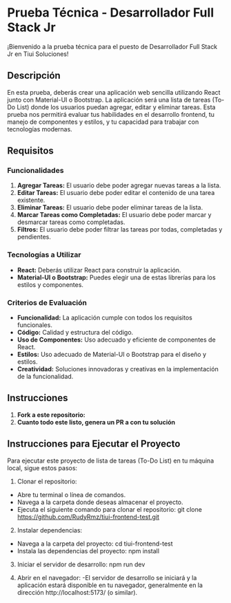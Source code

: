 # Prueba Técnica - Desarrollador Full Stack Jr

¡Bienvenido a la prueba técnica para el puesto de Desarrollador Full Stack Jr en Tiui Soluciones!

## Descripción

En esta prueba, deberás crear una aplicación web sencilla utilizando React junto con Material-UI o Bootstrap. La aplicación será una lista de tareas (To-Do List) donde los usuarios puedan agregar, editar y eliminar tareas. Esta prueba nos permitirá evaluar tus habilidades en el desarrollo frontend, tu manejo de componentes y estilos, y tu capacidad para trabajar con tecnologías modernas.

## Requisitos

### Funcionalidades

1. **Agregar Tareas:** El usuario debe poder agregar nuevas tareas a la lista.
2. **Editar Tareas:** El usuario debe poder editar el contenido de una tarea existente.
3. **Eliminar Tareas:** El usuario debe poder eliminar tareas de la lista.
4. **Marcar Tareas como Completadas:** El usuario debe poder marcar y desmarcar tareas como completadas.
5. **Filtros:** El usuario debe poder filtrar las tareas por todas, completadas y pendientes.

### Tecnologías a Utilizar

- **React:** Deberás utilizar React para construir la aplicación.
- **Material-UI o Bootstrap:** Puedes elegir una de estas librerías para los estilos y componentes.

### Criterios de Evaluación

- **Funcionalidad:** La aplicación cumple con todos los requisitos funcionales.
- **Código:** Calidad y estructura del código.
- **Uso de Componentes:** Uso adecuado y eficiente de componentes de React.
- **Estilos:** Uso adecuado de Material-UI o Bootstrap para el diseño y estilos.
- **Creatividad:** Soluciones innovadoras y creativas en la implementación de la funcionalidad.

## Instrucciones

1. **Fork a este repositorio:**
2. **Cuanto todo este listo, genera un PR a con tu solución**

## Instrucciones para Ejecutar el Proyecto

Para ejecutar este proyecto de lista de tareas (To-Do List) en tu máquina local, sigue estos pasos:

1. Clonar el repositorio:

- Abre tu terminal o línea de comandos.
- Navega a la carpeta donde deseas almacenar el proyecto.
- Ejecuta el siguiente comando para clonar el repositorio:
  git clone https://github.com/RudyRmz/tiui-frontend-test.git

2. Instalar dependencias:

- Navega a la carpeta del proyecto:
  cd tiui-frontend-test
- Instala las dependencias del proyecto:
  npm install

3. Iniciar el servidor de desarrollo:
   npm run dev

4. Abrir en el navegador:
   -El servidor de desarrollo se iniciará y la aplicación estará disponible en tu navegador, generalmente en la dirección http://localhost:5173/ (o similar).
